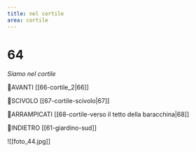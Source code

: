 ```yaml
---
title: nel cortile
area: cortile
---
```

# 64
_Siamo nel cortile_

👀AVANTI [[66-cortile_2|66]]

👀SCIVOLO [[67-cortile-scivolo|67]]

🧗ARRAMPICATI [[68-cortile-verso il tetto della baracchina|68]]

👀INDIETRO [[61-giardino-sud]]


![[foto_44.jpg]]